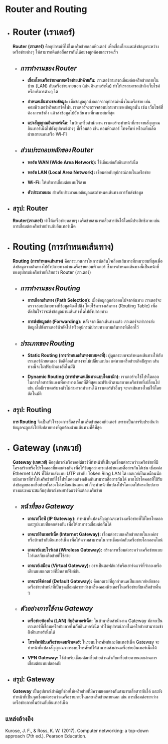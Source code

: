 
# **Router and Routing**
* # **Router (เราเตอร์)**

    **Router (เราเตอร์)** คืออุปกรณ์ที่ใช้ในเครือข่ายคอมพิวเตอร์ เพื่อเชื่อมโยงและส่งข้อมูลระหว่างเครือข่ายต่างๆ ให้สามารถติดต่อสื่อสารกันได้อย่างถูกต้องและรวดเร็ว
    * ## *การทำงานของ Router*
        - **เชื่อมโยงเครือข่ายหลายเครือข่ายเข้าด้วยกัน:** เราเตอร์สามารถเชื่อมต่อเครือข่ายภายในบ้าน (LAN) กับเครือข่ายภายนอก (เช่น อินเทอร์เน็ต) ทำให้เราสามารถเข้าถึงเว็บไซต์หรือบริการต่างๆ ได้
    
       -  **กำหนดเส้นทางของข้อมูล:** เมื่อข้อมูลถูกส่งออกจากอุปกรณ์หนึ่งในเครือข่าย เช่น คอมพิวเตอร์หรือสมาร์ตโฟน เราเตอร์จะตรวจสอบปลายทางของข้อมูลนั้น เช่น เว็บไซต์ที่ต้องการเข้าถึง แล้วส่งข้อมูลไปยังเส้นทางที่เหมาะสมที่สุด

        - **แบ่งสัญญาณอินเทอร์เน็ต:** ในบ้านหรือสำนักงาน เราเตอร์จะทำหน้าที่กระจายสัญญาณอินเทอร์เน็ตไปยังอุปกรณ์ต่างๆ ที่เชื่อมต่อ เช่น คอมพิวเตอร์ โทรศัพท์ หรือแท็บเล็ต ผ่านสายแลนหรือ Wi-Fi

    *  ## *ส่วนประกอบหลักของ Router*
        - **พอร์ต WAN (Wide Area Network):** ใช้เชื่อมต่อกับอินเทอร์เน็ต

        - **พอร์ต LAN (Local Area Network):** เชื่อมต่อกับอุปกรณ์ภายในเครือข่าย
    
        - **Wi-Fi:** ให้บริการเชื่อมต่อแบบไร้สาย
    
        - **ตัวประมวลผล:** สำหรับประมวลผลข้อมูลและกำหนดเส้นทางการรับส่งข้อมูล

* ## **สรุป: Router**
    **Router(เราเตอร์)** ทำให้เครือข่ายหลายๆ เครือข่ายสามารถสื่อสารกันได้โดยมีประสิทธิภาพ เช่น การเชื่อมต่อเครือข่ายบ้านกับอินเทอร์เน็ต
#
* # **Routing (การกำหนดเส้นทาง)**
    **Routing (การกำหนดเส้นทาง)** คือกระบวนการในการตัดสินใจเลือกเส้นทางที่เหมาะสมที่สุดเพื่อส่งข้อมูลจากต้นทางไปยังปลายทางผ่านเครือข่ายคอมพิวเตอร์ ซึ่งการกำหนดเส้นทางนี้เป็นหน้าที่ของอุปกรณ์เครือข่่ายที่เรียกว่า Router (เราเตอร์)

    * ## *การทำงานของ Routing*
        - **การเลือกเส้นทาง (Path Selection):** เมื่อข้อมูลถูกส่งออกไปจากต้นทาง เราเตอร์จะตรวจสอบปลายทางที่ข้อมูลต้องไปถึง โดยใช้ตารางเส้นทาง (Routing Table) เพื่อตัดสินใจว่าจะส่งข้อมูลผ่านเส้นทางใดไปยังปลายทาง

        - **การส่งข้อมูลต่อ (Forwarding):** หลังจากเลือกเส้นทางแล้ว เราเตอร์จะทำการส่งข้อมูลไปยังเราเตอร์ตัวถัดไป หรืออุปกรณ์ปลายทางตามเส้นทางที่เลือกไว้

    * ## *ประเภทของ Routing*
        - **Static Routing (การกำหนดเส้นทางแบบคงที่):** ผู้ดูแลระบบจะกำหนดเส้นทางให้กับเราเตอร์ด้วยตนเอง ข้อดีคือเส้นทางจะไม่เปลี่ยนแปลง แต่หากเครือข่ายเกิดปัญหา เส้นทางนี้จะไม่ปรับตัวเองอัตโนมัติ

        - **Dynamic Routing (การกำหนดเส้นทางแบบไดนามิก):** เราเตอร์จะใช้โปรโตคอลในการสื่อสารกันเองเพื่อหาทางเลือกที่ดีที่สุดและปรับตัวตามสภาพเครือข่ายที่เปลี่ยนไป เช่น เมื่อมีเราเตอร์บางตัวไม่สามารถทำงานได้ เราเตอร์ตัวอื่นๆ จะหาเส้นทางใหม่ให้โดยอัตโนมัติ
* ## **สรุป: Routing**
    **การ Routing** จึงเป็นหัวใจของการสื่อสารในเครือข่ายคอมพิวเตอร์ เพราะเป็นการรับประกันว่าข้อมูลจะถูกส่งไปยังปลายทางที่ถูกต้องผ่านเส้นทางที่ดีที่สุด
#
* # **Gateway (เกตเวย์)**
     **Gateway (เกตเวย์)** คืออุปกรณ์หรือซอฟต์แวร์ที่ทำหน้าที่เป็นจุดเชื่อมต่อระหว่างเครือข่ายที่มีโครงสร้างหรือโปรโตคอลที่แตกต่างกัน เพื่อให้ข้อมูลสามารถส่งผ่านและสื่อสารกันได้เช่น เชิ่อมต่อ Ethernet LAN ที่ใช้สายส่งแบบ UTP เข้ากับ Token Ring LAN ได้ เกตเวย์เป็นเหมือนนักแปลภาษาที่ทำให้เครือข่ายที่ใช้โปรโตคอลต่างชนิดกันสามารถสื่อสารกันได้ หากโปรโตคอลที่ใช้รับส่งข้อมูลของเครือข่ายทั้งสองไม่เหมือนกันเกตเวย์ ก็จะทำหน้าที่แปลงโปรโตคอลให้ตรงกับปลายทางและเหมาะสมกับอุปกรณ์ของฮาร์ดแวร์ที่แต่ละเครือข่าย

    * ## *หน้าที่ของ Gateway*
        - **เกตเวย์ไอพี (IP Gateway):** ทำหน้าที่แปลงสัญญาณระหว่างเครือข่ายที่ใช้โพรโทคอลและรูปแบบที่แตกต่างกัน เพื่อให้สามารถเชื่อมต่อกันได้
          
        - **เกตเวย์อินเทอร์เน็ต (Internet Gateway):** เชื่อมต่อระบบเครือข่ายภายในองค์กรหรือบ้านข้ากับอินเทอร์เน็ต เพื่อให้ความสามารถในการเชื่อมต่อกับเครือข่ายโลกออนไลน์
          
        - **เกตเวย์แบบไวร์เลส (Wireless Gateway):** สร้างการเชื่อมต่อระหว่างเครือข่ายแบบไวร์เลสกับเครือข่ายที่ใช้สาย
          
        - **เกตเวย์เสมือน (Virtual Gateway):** อาจเป็นซอฟต์แวร์หรือเฮาร์ดแวร์ที่จำลองหรือเลียนแบบเกตเวย์ที่มีหลายฟังก์ชัน
          
        - **เกตเวย์ดีฟอลต์ (Default Gateway):** คือเกตเวย์ที่ถูกกำหนดเป็นเกตเวย์หลักของเครือข่ายทำหน้าที่เป็นจุดเชื่อมต่อระหว่างเครื่องคอมพิวเตอร์ในเครือข่ายกับเครือข่ายอื่น ๆ
          
    * ## *ตัวอย่างการใช้งาน Gateway*
        - **เครือข่ายท้องถิ่น (LAN) กับอินเทอร์เน็ต:** ในบ้านหรือสำนักงาน Gateway มักจะเป็นเราเตอร์ที่เชื่อมเครือข่ายภายในกับอินเทอร์เน็ต ทำให้อุปกรณ์ภายในเครือข่ายสามารถเข้าถึงอินเทอร์เน็ตได้
        
        - **โทรศัพท์กับเครือข่ายคอมพิวเตอร์:** ในระบบโทรศัพท์และอินเทอร์เน็ต Gateway จะทำหน้าที่แปลงสัญญาณจากระบบโทรศัพท์ให้สามารถส่งผ่านเครือข่ายอินเทอร์เน็ตได้

        - **VPN Gateway:** ใช้สำหรับเชื่อมต่อเครือข่ายส่วนตัวกับเครือข่ายภายนอกผ่านการเชื่อมต่อแบบปลอดภัย
* ## **สรุป: Gateway**
    **Gateway**     เป็นอุปกรณ์สำคัญที่ช่วยให้เครือข่ายที่มีความแตกต่างกันสามารถสื่อสารกันได้ และยังทำหน้าที่เป็นจุดเชื่อมต่อระหว่างเครือข่ายภายในและเครือข่ายภายนอก เช่น การเชื่อมต่อระหว่างเครือข่ายภายในบ้านกับอินเทอร์เน็ต

## แหล่งอ้างอิง
  Kurose, J. F., & Ross, K. W. (2017). Computer networking: a top-down approach (7th ed.). Pearson Education.
